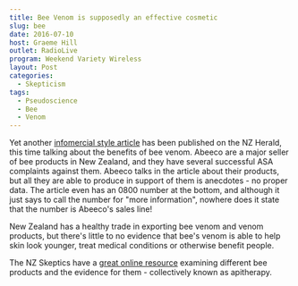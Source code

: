 ```yaml
---
title: Bee Venom is supposedly an effective cosmetic
slug: bee
date: 2016-07-10
host: Graeme Hill
outlet: RadioLive
program: Weekend Variety Wireless
layout: Post
categories:
  - Skepticism
tags:
  - Pseudoscience
  - Bee
  - Venom
---
```


Yet another [infomercial style article](http://www.nzherald.co.nz/news/article.cfm?c_id=1503708&objectid=11668334) has been published on the NZ Herald, this time talking about the benefits of bee venom. Abeeco are a major seller of bee products in New Zealand, and they have several successful ASA complaints against them. Abeeco talks in the article about their products, but all they are able to produce in support of them is anecdotes - no proper data. The article even has an 0800 number at the bottom, and although it just says to call the number for "more information", nowhere does it state that the number is Abeeco's sales line!

<!-- more -->

New Zealand has a healthy trade in exporting bee venom and venom products, but there's little to no evidence that bee's venom is able to help skin look younger, treat medical conditions or otherwise benefit people.

The NZ Skeptics have a [great online resource](http://skeptics.nz/resources/bee) examining different bee products and the evidence for them - collectively known as apitherapy.
